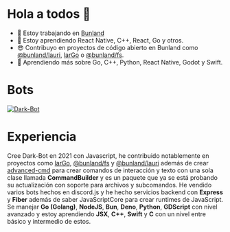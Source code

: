 # Hola a todos 👋


- 🔭 Estoy trabajando en <a href="https://github.com/Bunland">Bunland</a>
- 🌱 Estoy aprendiendo React Native, C++, React, Go y otros.
- 😎 Contribuyo en proyectos de código abierto en Bunland como <a href="https://github.com/Bunland/lauri">@bunland/lauri</a>, <a href="https://github.com/Bunland/larGo">larGo</a> o <a href="https://github.com/Bunland/fs">@bunland/fs</a>.
- 🤖 Aprendiendo más sobre Go, C++, Python, React Native, Godot y Swift.


# Bots
<a href="https://discord.com/api/oauth2/authorize?client_id=899466667552309269&permissions=8&scope=bot+applications.commands">
 <img src="https://images-ext-2.discordapp.net/external/3vfkjq7olBlmXwstCBszDj1QwXWGkhZJATSHtzAvOgc/%3Fsize%3D1024/https/cdn.discordapp.com/avatars/899466667552309269/1b9b0c06b9079acb7d36b0b14e0aa823.webp?width=256&height=256" alt="Dark-Bot"> 
</a>

# Experiencia
Cree Dark-Bot en 2021 con Javascript, he contribuido notablemente en proyectos como <a href="https://github.com/Bunland/larGo">larGo</a>, <a href="https://github.com/Bunland/fs">@bunland/fs</a> y <a href="https://github.com/Bunland/lauri">@bunland/lauri</a> además de crear <a href="https://github.com/jeremiasbots/advanced-cmd">advanced-cmd</a> para crear comandos de interacción y texto con una sola clase llamada **CommandBuilder** y es un paquete que ya se está probando su actualización con soporte para archivos y subcomandos. He vendido varios bots hechos en discord.js y he hecho servicios backend con **Express** y **Fiber** además de saber JavaScriptCore para crear runtimes de JavaScript. Se manejar **Go (Golang)**, **NodeJS**, **Bun**, **Deno**, **Python**, **GDScript** con nivel avanzado y estoy aprendiendo **JSX**, **C++**, **Swift** y **C** con un nivel entre básico y intermedio de estos.
